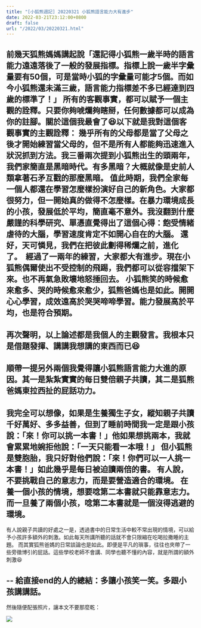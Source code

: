 ```yaml
---
title: "[小狐熊週記] 20220321 小狐熊語言能力大有進步"
date: 2022-03-21T23:12:00+0800
draft: false
url: "/2022/03/20220321.html"
---
```


前幾天狐熊媽媽講起說「還記得小狐熊一歲半時的語言能力遠遠落後了一般的發展指標。指標上說一歲半字彙量要有50個，可是當時小狐的字彙量可能才5個。而如今小狐熊還未滿三歲，語言能力指標差不多已經達到四歲的標準了！」
所有的客觀事實，都可以賦予一個主觀的詮釋。只要你夠唬爛夠瞎掰，任何數據都可以成為你的註腳。關於這個我最會了😆以下就是我對這個客觀事實的主觀詮釋：
幾乎所有的父母都是當了父母之後才開始練習當父母的，但不是所有人都能夠迅速進入狀況抓到方法。我三番兩次提到小狐熊出生的頭兩年，我們家簡直是黑暗時代。有多黑暗？大概就像是史前人類拿著石矛互戳的那麼黑暗。
值此時期，我們全家每一個人都還在學習怎麼樣扮演好自己的新角色。大家都很努力，但一開始真的做得不怎麼樣。在暴力環境成長的小孩，發展低於平均，簡直毫不意外。我沒翻到什麼嚴謹的科學研究、單憑直覺得出了這個心得：飽受情緒虐待的大腦，學習速度肯定不如開心自在的大腦。
還好，天可憐見，我們在把彼此劃得稀爛之前，進化了。 
經過了一兩年的練習，大家都大有進步。現在小狐熊偶爾使出不受控制的飛踢，我們都可以從容擋架下來。也不再氣急敗壞地怒捶回去。
小狐熊笑的時候愈來愈多、哭的時候愈來愈少，狐熊爸媽也是如此。開開心心學習，成效遠高於哭哭啼啼學習。能力發展高於平均，也是符合預期。
--
再次聲明，以上論述都是我個人的主觀發言。我根本只是借題發揮、講講我想講的東西而已😆
--
順帶一提另外兩個我覺得讓小狐熊語言能力大進的原因。其一是紮紮實實的每日雙倍親子共讀，其二是狐熊爸媽東拉西扯的屁話功力。
--
我完全可以想像，如果是生養獨生子女，縱知親子共讀千好萬好、多多益善，但到了睡前時間我一定是跟小孩說：「來！你可以挑一本書！」他如果想挑兩本，我就會累累地婉拒他說：「一天只能看一本哦！」
但小狐熊是雙胞胎，我只好對他們說：「來！你們可以一人挑一本書！」如此幾乎是每日被迫讀兩倍的書。
有人說，不要挑戰自己的意志力，而是要營造適合的環境。
在養一個小孩的情境，想要唸第二本書就只能靠意志力。而一旦養了兩個小孩，唸第二本書就是一個沒得逃避的環境。
--
有人說親子共讀的好處之一是，透過書中的日常生活中較不常出現的情境，可以給予小孩許多額外的刺激。如此每天所講所聽的話就不會只限縮在吃喝拉撒睡的主題。
而其實狐熊爸媽的日常談論也是如此。即便是平凡的瑣事，往往也夾帶了一些旁徵博引的屁話。這些學校老師不會講、同學也聽不懂的內容，就是所謂的額外刺激😆

--
給直接end的人的總結：多讓小孩笑一笑。多跟小孩講講話。
--


然後隨便配張照片，讓本文不要那麼乾：



![](https://blogger.googleusercontent.com/img/a/AVvXsEhxowusmjf93utvLX4HNTET2RgAu649ixWzWb7I9gx-5PHNfhdzThFkaXI2dQ6dCKrvjq5KfdwGHAzye7Z5C-XCbTw11u0AAuMgYqvA3outuUNZFjyuBH_xPSrZOq093MbY6GUXi1FdLhUNbcae7JaS7LV2ZuH3M6xsL-q7A_FAdhyRNStijmAJq33o=w400-h300)






